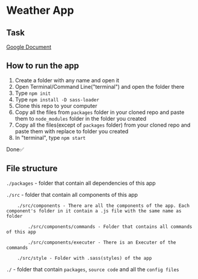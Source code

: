 # Weather App


## Task
[Google Document](https://docs.google.com/document/d/1j8DnTnRSNoRBdYtKu3Rgk1STLso4X5Rev2-oEyxMsK8/edit)


## How to run the app
1. Create a folder with any name and open it
2. Open Terminal/Command Line("terminal") and open the folder there
3. Type ```npm init```
4. Type ```npm install -D sass-loader```
5. Clone this repo to your computer
6. Copy all the files from ```packages``` folder in your cloned repo and paste them to ```node_modules``` folder in the folder you created
7. Copy all the files(except of ```packages``` folder) from your cloned repo and paste them with replace to folder you created
8. In "terminal", type ```npm start```

Done✅


## File structure
```./packages``` - folder that contain all dependencies of this app

```./src``` - folder that contain all components of this app

        ./src/components - There are all the components of the app. Each component's folder in it contain a .js file with the same name as folder
        
            ./src/components/commands - Folder that contains all commands of this app
            
            ./src/components/executer - There is an Executer of the commands
        
        ./src/style - Folder with .sass(styles) of the app

```./``` - folder that contain ```packages```, ```source code``` and all the ```config files```
